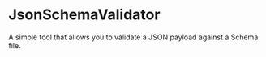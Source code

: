# JsonSchemaValidator

A simple tool that allows you to validate a JSON payload against a Schema file.
